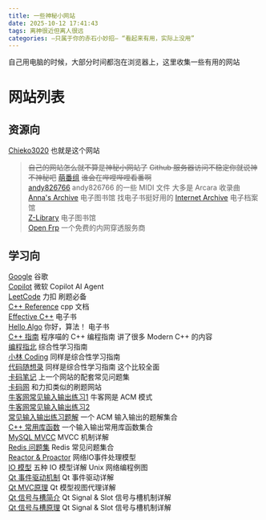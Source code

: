 ```yaml
---
title: 一些神秘小网站
date: 2025-10-12 17:41:43
tags: 离神很近但离人很远
categories: —只属于你的赤石小妙招— “看起来有用，实际上没用”
---
```

自己用电脑的时候，大部分时间都泡在浏览器上，这里收集一些有用的网站

# 网站列表  

## 资源向  

[Chieko3020](https://chieko3020.xyz/)  也就是这个网站
> ~~自己的网站怎么就不算是神秘小网站了~~
> ~~Github 服务器访问不稳定你就说神不神秘吧~~
[萌番组](https://bangumi.moe/)  ~~谁会在哔哩哔哩看番啊~~    
[andy826766](https://drive.google.com/drive/folders/1IbM67amQHYXjATVSi2LjBKkiIYK_Ac-O)  andy826766 的一些 MIDI 文件 大多是 Arcara 收录曲    
[Anna's Archive](https://annas-archive.org/)  电子图书馆  找电子书挺好用的
[Internet Archive](https://archive.org/)  电子档案馆  
[Z-Library](https://z-lib.is/)  电子图书馆  
[Open Frp](https://console.openfrp.net)  一个免费的内网穿透服务商  

## 学习向  

[Google](https://www.google.com/?gws_rd=ssl)  谷歌  
[Copilot](https://copilot.microsoft.com/)  微软 Copilot AI Agent  
[LeetCode](https://leetcode.cn/) 力扣 刷题必备  
[C++ Reference](https://en.cppreference.com/)  cpp 文档  
[Effective C++](https://wizardforcel.gitbooks.io/effective-cpp/content/1.html)  电子书  
[Hello Algo](https://github.com/krahets/hello-algo)  你好，算法！ 电子书   
[C++ 指南](https://chengxumiaodaren.com/)  程序喵的 C++ 编程指南 讲了很多 Modern C++ 的内容    
[编程指北](https://csguide.cn/)  综合性学习指南  
[小林 Coding](https://xiaolincoding.com/) 同样是综合性学习指南  
[代码随想录](https://programmercarl.com/) 同样是综合性学习指南 这个比较全面  
[卡码笔记](https://notes.kamacoder.com/bagu) 上一个网站的配套常见问题集  
[卡码网](https://kamacoder.com/) 和力扣类似的刷题网站  
[牛客网常见输入输出练习1](https://ac.nowcoder.com/acm/contest/5652) 牛客网是 ACM 模式  
[牛客网常见输入输出练习2](https://www.nowcoder.com/exam/test/87469052/detail?pid=27976983#question)  
[常见输入输出练习题解](https://www.cnblogs.com/mengn/p/16036253.html)  一个 ACM 输入输出的题解集合  
[C++ 常用库函数](https://www.oryoy.com/news/jie-suo-c-bian-cheng-bi-zhi-de-50-ge-shi-yong-ku-han-shu-quan-jie-xi.html)  一个输入输出常用库函数集合  
[MySQL MVCC](https://zhuanlan.zhihu.com/p/676793594)  MVCC 机制详解   
[Redis 问题集](https://zhuanlan.zhihu.com/p/466726583)  Redis 常见问题集合  
[Reactor & Proactor](https://blog.csdn.net/ZYZMZM_/article/details/98049471)  网络IO事件处理模型    
[IO 模型](https://cloud.tencent.com/developer/article/1684951) 五种 IO 模型详解 Unix 网络编程例图    
[Qt 事件驱动机制](https://zhuanlan.zhihu.com/p/678444463)  Qt 事件驱动详解  
[Qt MVC原理](https://juejin.cn/post/6980525931387420709#211_QStandardItemModel_39) Qt 模型视图代理详解  
[Qt 信号与槽简介](https://blog.csdn.net/martian665/article/details/142181817) Qt Signal & Slot 信号与槽机制详解  
[Qt 信号与槽原理](https://zhuanlan.zhihu.com/p/678443355) Qt Signal & Slot 信号与槽机制详解  
